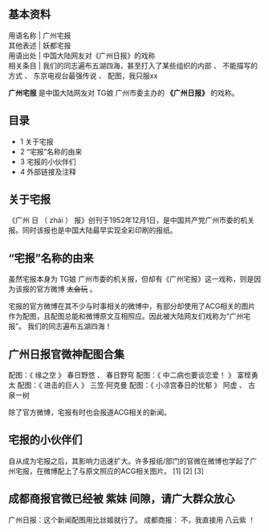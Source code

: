 **基本资料**  
---  
用语名称  |  广州宅报   
其他表述  |  妖都宅报   
用语出处  |  中国大陆网友对《广州日报》的戏称   
相关条目  |  我们的同志遍布五湖四海，甚至打入了某些组织的内部  、  不能描写的方式  、  东京电视台最强传说  、  配图，我只服xx   
  
**广州宅报** 是中国大陆网友对  TG娘  广州市委主办的 **《广州日报》** 的戏称。

##  目录

  * 1  关于宅报 
  * 2  “宅报”名称的由来 
  * 3  宅报的小伙伴们 
  * 4  外部链接及注释 

##  关于宅报

《广州  日  （  zhái  ）  报》创刊于1952年12月1日，是中国共产党广州市委的机关报。同时该报也是中国大陆最早实现全彩印刷的报纸。

##  “宅报”名称的由来

虽然宅报本身为  TG娘  广州市委的机关报，但却有《广州宅报》这一戏称，则是因为该报的官方微博 ~~太会玩~~ 。

宅报的官方微博在其不少与时事相关的微博中，有部分却使用了ACG相关的图片作为配图，且配图总能和微博原文互相照应。因此被大陆网友们戏称为“广州宅报”。
我们的同志遍布五湖四海！

广州日报官微神配图合集  
---  
配图：《  缘之空  》  春日野悠  、  春日野穹  配图：《  中二病也要谈恋爱！  》  富㭴勇太  配图：《  进击的巨人  》  三笠·阿克曼
配图：《  小凉宫春日的忧郁  》  阿虚  、  古泉一树  
  
除了官方微博，宅报有时也会报道ACG相关的新闻。

##  宅报的小伙伴们

自从成为宅报之后，其影响力迅速扩大。许多报纸/部门的官微在微博也学起了广州宅报，在微博配上了与原文照应的ACG相关图片。  [1]  [2]  [3]

成都商报官微已经被  紫妹  间隙，请广大群众放心  
---  
广州日报：这个新闻配图用比丝姬就行了。  成都商报： 不，我直接用  八云紫  ！  
  
  